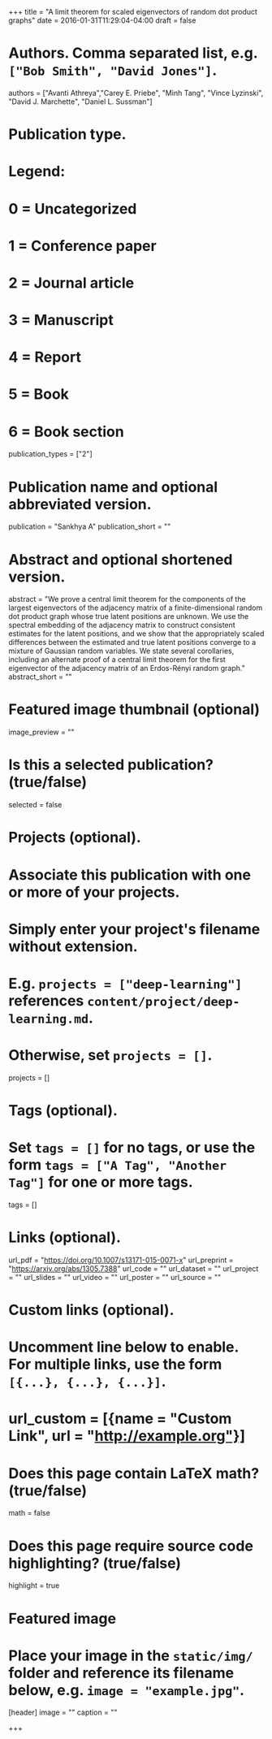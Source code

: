 +++
title = "A limit theorem for scaled eigenvectors of random dot product graphs"
date = 2016-01-31T11:29:04-04:00
draft = false

# Authors. Comma separated list, e.g. `["Bob Smith", "David Jones"]`.
authors = ["Avanti Athreya","Carey E. Priebe", "Minh Tang", "Vince Lyzinski", "David J. Marchette", "Daniel L. Sussman"]

# Publication type.
# Legend:
# 0 = Uncategorized
# 1 = Conference paper
# 2 = Journal article
# 3 = Manuscript
# 4 = Report
# 5 = Book
# 6 = Book section
publication_types = ["2"]

# Publication name and optional abbreviated version.
publication = "Sankhya A"
publication_short = ""

# Abstract and optional shortened version.
abstract = "We prove a central limit theorem for the components of the largest eigenvectors of the adjacency matrix of a finite-dimensional random dot product graph whose true latent positions are unknown. We use the spectral embedding of the adjacency matrix to construct consistent estimates for the latent positions, and we show that the appropriately scaled differences between the estimated and true latent positions converge to a mixture of Gaussian random variables. We state several corollaries, including an alternate proof of a central limit theorem for the first eigenvector of the adjacency matrix of an Erdos-Rényi random graph."
abstract_short = ""

# Featured image thumbnail (optional)
image_preview = ""

# Is this a selected publication? (true/false)
selected = false

# Projects (optional).
#   Associate this publication with one or more of your projects.
#   Simply enter your project's filename without extension.
#   E.g. `projects = ["deep-learning"]` references `content/project/deep-learning.md`.
#   Otherwise, set `projects = []`.
projects = []

# Tags (optional).
#   Set `tags = []` for no tags, or use the form `tags = ["A Tag", "Another Tag"]` for one or more tags.
tags = []

# Links (optional).
url_pdf = "https://doi.org/10.1007/s13171-015-0071-x"
url_preprint = "https://arxiv.org/abs/1305.7388"
url_code = ""
url_dataset = ""
url_project = ""
url_slides = ""
url_video = ""
url_poster = ""
url_source = ""

# Custom links (optional).
#   Uncomment line below to enable. For multiple links, use the form `[{...}, {...}, {...}]`.
# url_custom = [{name = "Custom Link", url = "http://example.org"}]

# Does this page contain LaTeX math? (true/false)
math = false

# Does this page require source code highlighting? (true/false)
highlight = true

# Featured image
# Place your image in the `static/img/` folder and reference its filename below, e.g. `image = "example.jpg"`.
[header]
image = ""
caption = ""

+++
